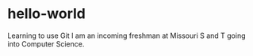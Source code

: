 # hello-world
Learning to use Git
I am an incoming freshman at Missouri S and T going into Computer Science.
